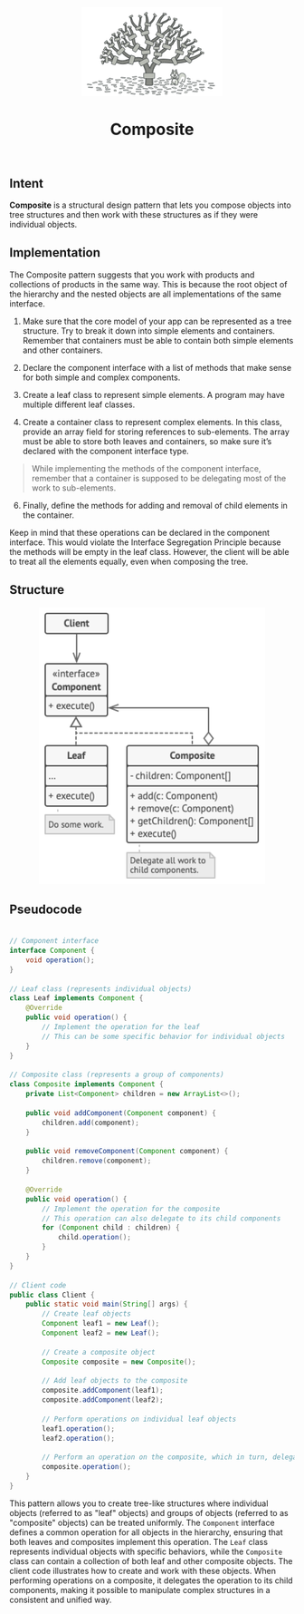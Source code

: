 <div align="center" id="top">
  <a href="">
    <img src="../assets/imgs/bgs/composite.png" alt="Logo" width="250px">
  </a>

  <h1 align="center">Composite</h1>
</div>

<br />

## Intent

**Composite** is a structural design pattern that lets you compose objects into tree structures and then work with these structures as if they were individual objects.

## Implementation

The Composite pattern suggests that you work with products and collections of products in the same way. This is because the root object of the hierarchy and the nested objects are all implementations of the same interface.


1. Make sure that the core model of your app can be represented as a tree structure. Try to break it down into simple elements and containers. Remember that containers must be able to contain both simple elements and other containers.

2. Declare the component interface with a list of methods that make sense for both simple and complex components.

3. Create a leaf class to represent simple elements. A program may have multiple different leaf classes.

4. Create a container class to represent complex elements. In this class, provide an array field for storing references to sub-elements. The array must be able to store both leaves and containers, so make sure it’s declared with the component interface type.

> While implementing the methods of the component interface, remember that a container is supposed to be delegating most of the work to sub-elements.

6. Finally, define the methods for adding and removal of child elements in the container.

Keep in mind that these operations can be declared in the component interface. This would violate the Interface Segregation Principle because the methods will be empty in the leaf class. However, the client will be able to treat all the elements equally, even when composing the tree.


## Structure

<p align="center">
    <img src="../assets/imgs/structures/composite.png" alt="Singleton Structure" width="400px">
</p>

## Pseudocode

```java

// Component interface
interface Component {
    void operation();
}

// Leaf class (represents individual objects)
class Leaf implements Component {
    @Override
    public void operation() {
        // Implement the operation for the leaf
        // This can be some specific behavior for individual objects
    }
}

// Composite class (represents a group of components)
class Composite implements Component {
    private List<Component> children = new ArrayList<>();

    public void addComponent(Component component) {
        children.add(component);
    }

    public void removeComponent(Component component) {
        children.remove(component);
    }

    @Override
    public void operation() {
        // Implement the operation for the composite
        // This operation can also delegate to its child components
        for (Component child : children) {
            child.operation();
        }
    }
}

// Client code
public class Client {
    public static void main(String[] args) {
        // Create leaf objects
        Component leaf1 = new Leaf();
        Component leaf2 = new Leaf();

        // Create a composite object
        Composite composite = new Composite();

        // Add leaf objects to the composite
        composite.addComponent(leaf1);
        composite.addComponent(leaf2);

        // Perform operations on individual leaf objects
        leaf1.operation();
        leaf2.operation();

        // Perform an operation on the composite, which in turn, delegates to its children
        composite.operation();
    }
}
```

This pattern allows you to create tree-like structures where individual objects (referred to as "leaf" objects) and groups of objects (referred to as "composite" objects) can be treated uniformly. The `Component` interface defines a common operation for all objects in the hierarchy, ensuring that both leaves and composites implement this operation. The `Leaf` class represents individual objects with specific behaviors, while the `Composite` class can contain a collection of both leaf and other composite objects. The client code illustrates how to create and work with these objects. When performing operations on a composite, it delegates the operation to its child components, making it possible to manipulate complex structures in a consistent and unified way.
